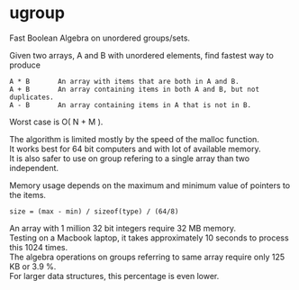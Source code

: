 ugroup
======

Fast Boolean Algebra on unordered groups/sets.

Given two arrays, A and B with unordered elements, find fastest way to produce

    A * B       An array with items that are both in A and B.
    A + B       An array containing items in both A and B, but not duplicates.
    A - B       An array containing items in A that is not in B.
    
Worst case is O( N + M ).

The algorithm is limited mostly by the speed of the malloc function.  
It works best for 64 bit computers and with lot of available memory.  
It is also safer to use on group refering to a single array than two independent.  

Memory usage depends on the maximum and minimum value of pointers to the items.  

    size = (max - min) / sizeof(type) / (64/8)

An array with 1 million 32 bit integers require 32 MB memory.  
Testing on a Macbook laptop, it takes approximately 10 seconds to process this 1024 times.  
The algebra operations on groups referring to same array require only 125 KB or 3.9 %.  
For larger data structures, this percentage is even lower.  
